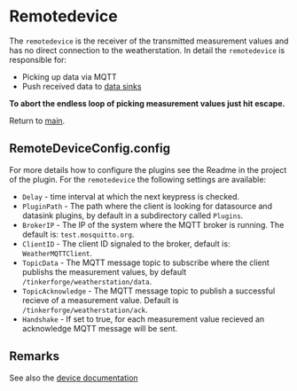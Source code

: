 # Remotedevice

The `remotedevice` is the receiver of the transmitted measurement values and has no direct connection to the weatherstation. In detail the `remotedevice` is responsible for:

* Picking up data via MQTT
* Push received data to [data sinks](./../Plugins/DataSink/Readme.md)

__To abort the endless loop of picking measurement values just hit escape.__

Return to [main](./../Readme.md).

## RemoteDeviceConfig.config

For more details how to configure the plugins see the Readme in the project of the plugin. For the `remotedevice` the following settings are available:

* `Delay` - time interval at which the next keypress is checked.
* `PluginPath` - The path where the client is looking for datasource and datasink plugins, by default in a subdirectory called `Plugins`.
* `BrokerIP` - The IP of the system where the MQTT broker is running. The default is: `test.mosquitto.org`.
* `ClientID` - The client ID signaled to the broker, default is: `WeatherMQTTClient`.
* `TopicData` - The MQTT message topic to subscribe where the client publishs the measurement values, by default `/tinkerforge/weatherstation/data`.
* `TopicAcknowledge` - The MQTT message topic to publish a successful recieve of a measurement value. Default is `/tinkerforge/weatherstation/ack`.
* `Handshake` - If set to true, for each measurement value recieved an acknowledge MQTT message will be sent.

## Remarks

See also the [device documentation](./../Device/Readme.md)
